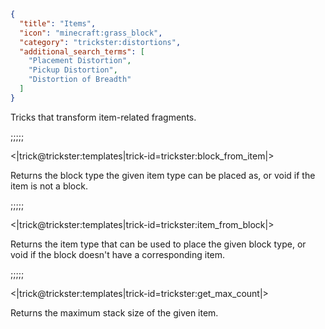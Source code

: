 ```json
{
  "title": "Items",
  "icon": "minecraft:grass_block",
  "category": "trickster:distortions",
  "additional_search_terms": [
    "Placement Distortion",
    "Pickup Distortion",
    "Distortion of Breadth"
  ]
}
```

Tricks that transform item-related fragments.

;;;;;

<|trick@trickster:templates|trick-id=trickster:block_from_item|>

Returns the block type the given item type can be placed as, or void if the item is not a block.

;;;;;

<|trick@trickster:templates|trick-id=trickster:item_from_block|>

Returns the item type that can be used to place the given block type,
or void if the block doesn't have a corresponding item.

;;;;;

<|trick@trickster:templates|trick-id=trickster:get_max_count|>

Returns the maximum stack size of the given item.
